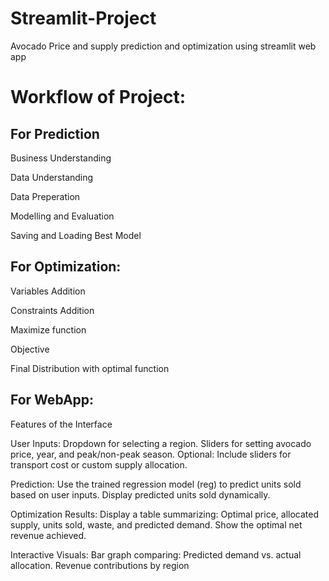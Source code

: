# Streamlit-Project
Avocado Price and supply prediction and optimization using streamlit web app

# Workflow of Project:

## For Prediction
Business Understanding

Data Understanding

Data Preperation

Modelling and Evaluation

Saving and Loading Best Model

## For Optimization:
Variables Addition

Constraints Addition

Maximize function

Objective 

Final Distribution with optimal function

## For WebApp:
Features of the Interface

User Inputs:
Dropdown for selecting a region.
Sliders for setting avocado price, year, and peak/non-peak season.
Optional: Include sliders for transport cost or custom supply allocation.

Prediction:
Use the trained regression model (reg) to predict units sold based on user inputs.
Display predicted units sold dynamically.

Optimization Results:
Display a table summarizing:
Optimal price, allocated supply, units sold, waste, and predicted demand.
Show the optimal net revenue achieved.

Interactive Visuals:
Bar graph comparing:
Predicted demand vs. actual allocation.
Revenue contributions by region
